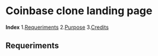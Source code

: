 # Coinbase clone landing page

**Index**
1.[Requeriments](#id1)
2.[Purpose](#id2)
3.[Credits](#id3)



## Requeriments <a name="id1">